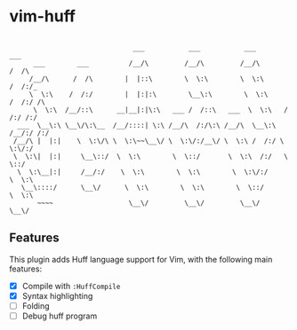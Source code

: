 # vim-huff

<pre><code>
                               ___           ___           ___           ___   
      ___        ___          /__/\         /__/\         /__/\         /  /\  
     /__/\      /  /\        |  |::\        \  \:\        \  \:\       /  /:/_ 
     \  \:\    /  /:/        |  |:|:\        \__\:\        \  \:\     /  /:/ /\
      \  \:\  /__/::\      __|__|:|\:\   ___ /  /::\   ___  \  \:\   /  /:/ /:/
  ___  \__\:\ \__\/\:\__  /__/::::| \:\ /__/\  /:/\:\ /__/\  \__\:\ /__/:/ /:/ 
 /__/\ |  |:|    \  \:\/\ \  \:\~~\__\/ \  \:\/:/__\/ \  \:\ /  /:/ \  \:\/:/  
 \  \:\|  |:|     \__\::/  \  \:\        \  \::/       \  \:\  /:/   \  \::/   
  \  \:\__|:|     /__/:/    \  \:\        \  \:\        \  \:\/:/     \  \:\   
   \__\::::/      \__\/      \  \:\        \  \:\        \  \::/       \  \:\  
       ~~~~                   \__\/         \__\/         \__\/         \__\/  
</pre></code>

## Features
This plugin adds Huff language support for Vim, with the following main features:

- [x] Compile with `:HuffCompile`
- [x] Syntax highlighting
- [ ] Folding
- [ ] Debug huff program
